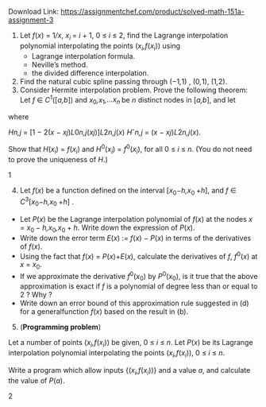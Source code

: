 Download Link: https://assignmentchef.com/product/solved-math-151a-assignment-3
<br>
<ol>

 <li>Let <em>f</em>(<em>x</em>) = 1<em>/x</em>, <em>x<sub>i </sub></em>= <em>i </em>+ 1, 0 ≤ <em>i </em>≤ 2, find the Lagrange interpolation polynomial interpolating the points (<em>x<sub>i</sub>,f</em>(<em>x<sub>i</sub></em>)) using

  <ul>

   <li>Lagrange interpolation formula.</li>

   <li>Neville’s method.</li>

   <li>the divided difference interpolation.</li>

  </ul></li>

 <li>Find the natural cubic spline passing through (−1<em>,</em>1) , (0<em>,</em>1), (1<em>,</em>2).</li>

 <li>Consider Hermite interpolation problem. Prove the following theorem: Let <em>f </em>∈ <em>C</em><sup>1</sup>([<em>a,b</em>]) and <em>x</em><sub>0</sub><em>,x</em><sub>1</sub><em>,…x<sub>n </sub></em>be <em>n </em>distinct nodes in [<em>a,b</em>], and let</li>

</ol>

where

<em>H</em><em>n,j </em>= [1 − 2(<em>x </em>− <em>x</em><em>j</em>)<em>L</em>0<em>n,j</em>(<em>x</em><em>j</em>)]<em>L</em>2<em>n,j</em>(<em>x</em>)             <em>H</em>ˆ<em>n,j </em>= (<em>x </em>− <em>x</em><em>j</em>)<em>L</em>2<em>n,j</em>(<em>x</em>)<em>.</em>

Show that <em>H</em>(<em>x<sub>i</sub></em>) = <em>f</em>(<em>x<sub>i</sub></em>) and <em>H</em><sup>0</sup>(<em>x<sub>i</sub></em>) = <em>f</em><sup>0</sup>(<em>x<sub>i</sub></em>), for all 0 ≤ <em>i </em>≤ <em>n</em>. (You do not need to prove the uniqueness of <em>H</em>.)

1

<ol start="4">

 <li>Let <em>f</em>(<em>x</em>) be a function defined on the interval [<em>x</em><sub>0</sub>−<em>h,x</em><sub>0 </sub>+<em>h</em>], and <em>f </em>∈ <em>C</em><sup>3</sup>[<em>x</em><sub>0</sub>−<em>h,x</em><sub>0 </sub>+<em>h</em>] .</li>

</ol>

<ul>

 <li>Let <em>P</em>(<em>x</em>) be the Lagrange interpolation polynomial of <em>f</em>(<em>x</em>) at the nodes <em>x </em>= <em>x</em><sub>0 </sub>− <em>h,x</em><sub>0</sub><em>,x</em><sub>0 </sub>+ <em>h</em>. Write down the expression of <em>P</em>(<em>x</em>).</li>

 <li>Write down the error term <em>E</em>(<em>x</em>) := <em>f</em>(<em>x</em>) − <em>P</em>(<em>x</em>) in terms of the derivatives of <em>f</em>(<em>x</em>).</li>

 <li>Using the fact that <em>f</em>(<em>x</em>) = <em>P</em>(<em>x</em>)+<em>E</em>(<em>x</em>), calculate the derivatives of <em>f</em>, <em>f</em><sup>0</sup>(<em>x</em>) at <em>x </em>= <em>x</em><sub>0</sub>.</li>

 <li>If we approximate the derivative <em>f</em><sup>0</sup>(<em>x</em><sub>0</sub>) by <em>P</em><sup>0</sup>(<em>x</em><sub>0</sub>), is it true that the above approximation is exact if <em>f </em>is a polynomial of degree less than or equal to 2 ? Why ?</li>

 <li>Write down an error bound of this approximation rule suggested in (d) for a generalfunction <em>f</em>(<em>x</em>) based on the result in (b).</li>

</ul>

<ol start="5">

 <li>(<strong>Programming problem</strong>)</li>

</ol>

Let a number of points (<em>x<sub>i</sub>,f</em>(<em>x<sub>i</sub></em>)) be given, 0 ≤ <em>i </em>≤ <em>n</em>. Let <em>P</em>(<em>x</em>) be its Lagrange interpolation polynomial interpolating the points (<em>x<sub>i</sub>,f</em>(<em>x<sub>i</sub></em>)), 0 ≤ <em>i </em>≤ <em>n</em>.

Write a program which allow inputs {(<em>x<sub>i</sub>,f</em>(<em>x<sub>i</sub></em>))} and a value <em>a</em>, and calculate the value of <em>P</em>(<em>a</em>).

2